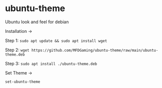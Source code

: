 # ubuntu-theme
Ubuntu look and feel for debian

Installation ->

Step 1: `sudo apt update && sudo apt install wget`

Step 2: `wget https://github.com/MFDGaming/ubuntu-theme/raw/main/ubuntu-theme.deb`

Step 3: `sudo apt install ./ubuntu-theme.deb`


Set Theme ->

`set-ubuntu-theme`
